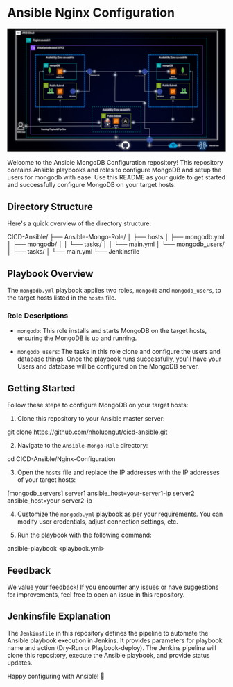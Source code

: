 # Ansible Nginx Configuration

![Project Image](../assets/AWS-Infra-Diagram.gif)

Welcome to the Ansible MongoDB Configuration repository! This repository contains Ansible playbooks and roles to configure MongoDB and setup the users for mongodb with ease. Use this README as your guide to get started and successfully configure MongoDB on your target hosts.

## Directory Structure

Here's a quick overview of the directory structure:

CICD-Ansible/
├── Ansible-Mongo-Role/
│   ├── hosts
│   ├── mongodb.yml
│   ├── mongodb/
│   │   └── tasks/
│   │       └── main.yml
│   └── mongodb_users/
│       └── tasks/
│           └── main.yml
└── Jenkinsfile



## Playbook Overview

The `mongodb.yml` playbook applies two roles, `mongodb` and `mongodb_users`, to the target hosts listed in the `hosts` file.

### Role Descriptions

- `mongodb`: This role installs and starts MongoDB on the target hosts, ensuring the MongoDB is up and running.

- `mongodb_users`: The tasks in this role clone and configure the users and database things. Once the playbook runs successfully, you'll have your Users and database will be configured on the MongoDB server.

## Getting Started

Follow these steps to configure MongoDB on your target hosts:

1. Clone this repository to your Ansible master server:

git clone https://github.com/nholuongut/cicd-ansible.git


2. Navigate to the `Ansible-Mongo-Role` directory:

cd CICD-Ansible/Nginx-Configuration


3. Open the `hosts` file and replace the IP addresses with the IP addresses of your target hosts:

[mongodb_servers]
server1 ansible_host=your-server1-ip
server2 ansible_host=your-server2-ip


4. Customize the `mongodb.yml` playbook as per your requirements. You can modify user credentials, adjust connection settings, etc.

5. Run the playbook with the following command:

ansible-playbook <playbook.yml>


## Feedback

We value your feedback! If you encounter any issues or have suggestions for improvements, feel free to open an issue in this repository.

## Jenkinsfile Explanation

The `Jenkinsfile` in this repository defines the pipeline to automate the Ansible playbook execution in Jenkins. It provides parameters for playbook name and action (Dry-Run or Playbook-deploy). The Jenkins pipeline will clone this repository, execute the Ansible playbook, and provide status updates.

Happy configuring with Ansible! :tada:
